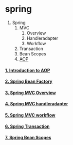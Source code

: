 # spring


1. Spring
    1. MVC
        1. Overview
        2. Handleradapter
        3. Workflow
    2. Transaction
    3. Bean Scopes
    4. [AOP](https://gist.github.com/PiyushMittl/2c0887a3c9a46ccca9576261a7f0df01)

#### [1. Introduction to AOP](https://gist.github.com/PiyushMittl/2c0887a3c9a46ccca9576261a7f0df01)

#### [2. Spring Bean Factory](https://gist.github.com/PiyushMittl/559607a3683b8bbbba81afbc87c874dd)

#### [3. Spring MVC Overview](https://gist.github.com/PiyushMittl/de3547afaccd985dbdeb6848c29d6e1b)

#### [4. Spring MVC handleradapter](https://gist.github.com/PiyushMittl/319e81931fa4c661824831531a69ce2c)

#### [5. Spring MVC workflow](https://gist.github.com/PiyushMittl/02efa5f0c9895e5394f9010b17a17bc1)

#### [6. Spring Transaction](https://gist.github.com/PiyushMittl/396d6d62f984f7e620a86d7bf17c6214)

#### [7. Spring Bean Scopes](https://gist.github.com/PiyushMittl/396d6d62f984f7e620a86d7bf17c6214)

